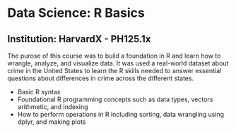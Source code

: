 # Data Science: R Basics

## Institution: HarvardX - PH125.1x

The purose of this course was to build a foundation in R and learn how to wrangle, analyze, and visualize data.
It was used a real-world dataset about crime in the United States to learn the R skills needed to answer essential questions about differences in crime across the different states.


* Basic R syntax
* Foundational R programming concepts such as data types, vectors arithmetic, and indexing
* How to perform operations in R including sorting, data wrangling using dplyr, and making plots
